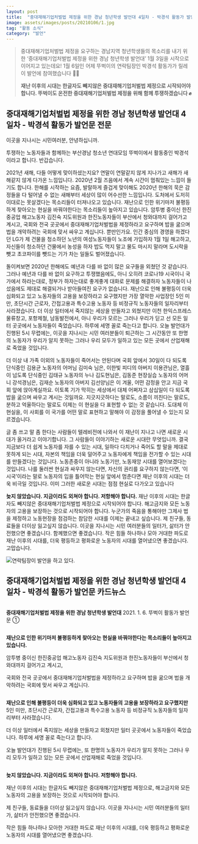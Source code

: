 ```yaml
---
layout: post
title:  "중대재해기업처벌법 제정을 위한 경남 청년학생 발언대 4일차 - 박경석 활동가 발언문"
image: assets/images/posts/20210106/1.jpg
tag: "활동 소식"
category: "발언"
---
```

> 중대재해기업처벌법 제정을 요구하는 경남지역 청년학생들의 목소리를 내기 위한 ‘중대재해기업처벌법 제정을 위한 경남 청년학생 발언대’ 1월 3일을 시작으로 이어지고 있는데요! 1월 6일인 어제 뚜벅이의 연락팀장인 박경석 활동가가 릴레이 발언에 참여했습니다 🏃‍♀️
>
> **재난 이후의 시대는 한글자도 빼지않은 중대재해기업처벌법 제정으로 시작되어야 합니다. 뚜벅이도 온전한 중대재해기업처벌법 제정을 위해 함께 투쟁하겠습니다 ✊**

## 중대재해기업처벌법 제정을 위한 경남 청년학생 발언대 4일차 - 박경석 활동가 발언문 전문

이곳을 지나시는 시민여러분, 안녕하십니까. 

투쟁하는 노동자들과 함께하는 부산경남 청소년 연대모임 뚜벅이에서 활동중인 박경석이라고 합니다. 반갑습니다.

2021년 새해, 다들 어떻게 맞이하셨는지요? 연말이 연말같지 않게 지나가고 새해가 새해같지 않게 다가온 느낌입니다. 2020년 2월 즈음에서 계속 시간이 멈춰있는 느낌이 들기도 합니다. 한해를 시작하는 요즘, 발랄하게 즐겁게 맞이해도 2020년 한해의 묵은 감정들을 다 털어낼 수 없는 새해부터 세상이 많이 어수선한 느낌입니다. 도처에서 도저히 이대로는 못살겠다는 목소리들이 터져나오고 있습니다. 재난으로 인한 위기마저 불평등하게 찾아오는 현실을 바꿔야한다는 목소리들이 높아지고 있습니다. 암투병 중이신 한진중공업 해고노동자 김진숙 지도위원과 한진노동자들이 부산에서 청와대까지 걸어가고 계시고, 국회와 전국 곳곳에서 중대재해기업처벌법을 제정하라고 요구하며 밥을 굶으며 법을 개악하려는 국회에 맞서 싸우고 계십니다. 뿐만인가요. 인간 중심의 경영을 하겠다던 LG가 제 건물을 청소하던 노년의 여성노동자들이 노조에 가입하자 1월 1일 해고하고, 자신들이 청소하던 건물에서 농성을 하자 밥도 먹지 말고 물도 마시지 말라며 도시락을 뺏고 초코파이를 뺏드는 기가 차는 일들도 벌어졌습니다.

돌이켜보면 2020년 한해에도 예년과 다를 바 없이 많은 요구들을 외쳤던 것 같습니다. 그러나 예년과 다를 바 없이 요구하고 투쟁했음에도, 아니 오히려 코로나19 시국이니 국가에서 하라는대로, 정부가 하자는대로 좋게좋게 대화로 문제를 해결하자 노동자들이 나섰음에도 제대로 해결되거나 받아들여진 요구가 없습니다. 재난으로 인해 불평등이 더욱 심화되고 있고 노동자들의 고용을 보장하라고 요구했지만 가장 열악한 사업장인 5인 미만, 초단시간 근로자, 간접고용과 특수고용 노동자 등 비정규직 노동자들의 일자리부터 사라졌습니다. 더 이상 일터에서 죽지않는 세상을 만들자고 외쳤지만 이천 한익스프레스 물류창고, 포항제철, 남동발전에서, 아니 우리가 모르는 그러나 우리가 딛고 선 모든 일터 곳곳에서 노동자들이 죽었습니다. 하루에 세명 꼴로 죽는다고 합니다. 오늘 발언대가 진행된 5시 무렵에는, 이곳을 지나시는 시민 여러분들이 퇴근하는 그 시간동안 또 한명의 노동자가 우리가 알지 못하는 그러나 우리 모두가 일하고 있는 모든 곳에서 산업재해로 죽었을 것입니다.

더 이상 내 가족 이외의 노동자들이 죽어서는 안된다며 국회 앞에서 30일이 다 되도록 단식중인 김용균 노동자의 어머님 김미숙 님은, 이한빛 피디의 아버지 이용관님은, 열흘이 넘도록 단식중인 김태규 노동자의 누나 김도현님은, 김동준 현장실습 노동자의 어머니 강석경님은, 김재순 노동자의 아버지 김선양님은 이 겨울, 어떤 감정을 안고 지금 국회 앞에 앉아계실까요. 이토록 기가 막히는 세상에서 대체 어쩌자고 삼십일이 다 되도록 밥을 굶으며 싸우고 계시는 것일까요. 지긋지긋하다는 말로도, 소름이 끼친다는 말로도, 분하고 억울하다는 말로도 이제는 이 현실을 다 표현할 수 없는 것 같습니다. 도대체 이 현실을, 이 사회를 이 국가를 어떤 말로 표현하고 말해야 이 감정을 풀어낼 수 있는지 모르겠습니다. 

글 좀 쓰고 말 좀 한다는 사람들이 텔레비전에 나와서 이 재난이 지나고 나면 새로운 시대가 올거라고 이야기합니다. 그 사람들이 이야기하는 새로운 시대란 무엇입니까. 결국 지금보다 더 쉽게 노동자를 자를 수 있는 시대, 일하다 다치거나 죽어도 할 말을 제대로 못하게 되는 시대, 자본의 책임을 더욱 덜어주고 노동자에게 책임을 전가할 수 있는 시대를 만들겠다는 것입니다. 노동존중이 아니라 노동기만, 노동재앙 시대를 열어보겠다는 것입니다. 나를 둘러싼 현실과 싸우지 않는다면, 자신의 권리를 요구하지 않는다면, ‘이 시국’이라는 말로 노동자의 입을 틀어막는 현실 앞에서 멈춘다면 재난 이후의 시대는 더욱 비극일 것입니다. 이미 그러한 새로운 시대는 점점 현실로 다가오고 있습니다

**늦지 않았습니다. 지금이라도 외쳐야 합니다. 저항해야 합니다.** 재난 이후의 시대는 한글자도 빼지않은 중대재해기업처벌법 제정으로 시작되어야 합니다. 해고금지와 모든 노동자의 고용을 보장하는 것으로 시작되어야 합니다. 누군가의 죽음을 통해야만 그제사 법을 제정하고 노동현장을 점검하는 참담한 시대를 이제는 끝내고 싶습니다. 제 친구들, 동료들을 더이상 잃고싶지 않습니다. 이곳을 지나시는 시민 여러분들의 일터가, 삶터가 안전했으면 좋겠습니다. 함께했으면 좋겠습니다. 작은 힘들 하나하나 모아 거대한 파도로 재난 이후의 시대를, 더욱 평등하고 평화로운 노동자의 시대를 열어냈으면 좋겠습니다. 고맙습니다. 


<p class="mb-5"><img class="shadow-lg" src="/assets/images/posts/20210106/2.jpg" alt="연락팀장이 발언을 하고 있다." /></p>

## 중대재해기업처벌법 제정을 위한 경남 청년학생 발언대 4일차 - 박경석 활동가 발언문 카드뉴스

<p class="mb-5"><img class="shadow-lg" src="/assets/images/posts/20210106/card1.png" alt="" /></p>

**중대재해기업처벌법 제정을 위한 경남 청년학생 발언대**
2021\. 1\. 6\. 뚜벅이 활동가 발언문 ①

<p class="mb-5"><img class="shadow-lg" src="/assets/images/posts/20210106/card2.png" alt="" /></p>

**재난으로 인한 위기마저
불평등하게 찾아오는 현실을 
바꿔야한다는 목소리들이 
높아지고 있습니다.**

암투병 중이신 한진중공업 해고노동자
김진숙 지도위원과 한진노동자들이 
부산에서 청와대까지 걸어가고 계시고, 

국회와 전국 곳곳에서 
중대재해기업처벌법을 제정하라고 
요구하며 밥을 굶으며 
법을 개악하려는 국회에 맞서
싸우고 계십니다.

<p class="mb-5"><img class="shadow-lg" src="/assets/images/posts/20210106/card3.png" alt="" /></p>

**재난으로 인해 불평등이 더욱 심화되고 있고
노동자들의 고용을 보장하라고 요구했지만** 
5인 미만, 초단시간 근로자, 간접고용과 
특수고용 노동자 등 비정규직 노동자들의 
일자리부터 사라졌습니다. 

더 이상 일터에서 죽지않는 세상을 
만들자고 외쳤지만 일터 곳곳에서 
노동자들이 죽었습니다. 하루에 세명 꼴로
죽는다고 합니다. 

오늘 발언대가 진행된 5시 무렵에는, 
또 한명의 노동자가 우리가 알지 못하는 
그러나 우리 모두가 일하고 있는 모든 곳에서
산업재해로 죽었을 것입니다.

<p class="mb-5"><img class="shadow-lg" src="/assets/images/posts/20210106/card4.png" alt="" /></p>

**늦지 않았습니다.
지금이라도 외쳐야 합니다. 저항해야 합니다.**

재난 이후의 시대는 한글자도
빼지않은 중대재해기업처벌법 제정으로,
해고금지와 모든 노동자의 고용을
보장하는 것으로 시작되어야 합니다. 

제 친구들, 동료들을 더이상 잃고싶지 않습니다. 
이곳을 지나시는 시민 여러분들의
일터가, 삶터가 안전했으면 좋겠습니다.

작은 힘들 하나하나 모아한 거대한 파도로 
재난 이후의 시대를, 더욱 평등하고 평화로운 
노동자의 시대를 열어냈으면 좋겠습니다. 
